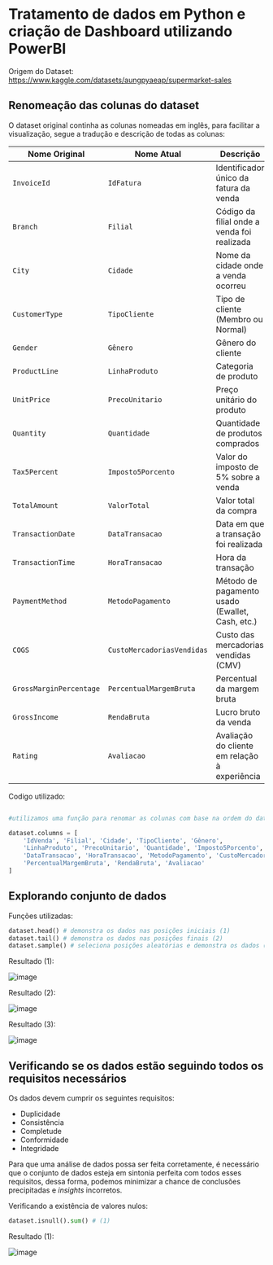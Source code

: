 # Tratamento de dados em Python e criação de Dashboard utilizando PowerBI

Origem do Dataset: https://www.kaggle.com/datasets/aungpyaeap/supermarket-sales

## Renomeação das colunas do dataset

O dataset original continha as colunas nomeadas em inglês, para facilitar a visualização, segue a tradução e descrição de todas as colunas:

| Nome Original             | Nome Atual                | Descrição                                       |
|---------------------------|---------------------------|-------------------------------------------------|
| `InvoiceId`               | `IdFatura`                | Identificador único da fatura da venda           |
| `Branch`                  | `Filial`                  | Código da filial onde a venda foi realizada      |
| `City`                    | `Cidade`                  | Nome da cidade onde a venda ocorreu             |
| `CustomerType`            | `TipoCliente`             | Tipo de cliente (Membro ou Normal)              |
| `Gender`                  | `Gênero`                  | Gênero do cliente                               |
| `ProductLine`             | `LinhaProduto`            | Categoria de produto                            |
| `UnitPrice`               | `PrecoUnitario`           | Preço unitário do produto                       |
| `Quantity`                | `Quantidade`              | Quantidade de produtos comprados                |
| `Tax5Percent`             | `Imposto5Porcento`        | Valor do imposto de 5% sobre a venda            |
| `TotalAmount`             | `ValorTotal`              | Valor total da compra                           |
| `TransactionDate`         | `DataTransacao`           | Data em que a transação foi realizada           |
| `TransactionTime`         | `HoraTransacao`           | Hora da transação                               |
| `PaymentMethod`           | `MetodoPagamento`         | Método de pagamento usado (Ewallet, Cash, etc.) |
| `COGS`                    | `CustoMercadoriasVendidas`| Custo das mercadorias vendidas (CMV)            |
| `GrossMarginPercentage`   | `PercentualMargemBruta`   | Percentual da margem bruta                      |
| `GrossIncome`             | `RendaBruta`              | Lucro bruto da venda                            |
| `Rating`                  | `Avaliacao`               | Avaliação do cliente em relação à experiência   |

Codigo utilizado:

```python

#utilizamos uma função para renomar as colunas com base na ordem do dataset original, portanto, a ordem não foi alterada

dataset.columns = [
    'IdVenda', 'Filial', 'Cidade', 'TipoCliente', 'Gênero',
    'LinhaProduto', 'PrecoUnitario', 'Quantidade', 'Imposto5Porcento', 'ValorTotal',
    'DataTransacao', 'HoraTransacao', 'MetodoPagamento', 'CustoMercadoriasVendidas',
    'PercentualMargemBruta', 'RendaBruta', 'Avaliacao'
]

```

## Explorando conjunto de dados

Funções utilizadas:

```python
dataset.head() # demonstra os dados nas posições iniciais (1)
dataset.tail() # demonstra os dados nas posições finais (2)
dataset.sample() # seleciona posições aleatórias e demonstra os dados (3)
```

Resultado (1):

![image](https://github.com/user-attachments/assets/ccac7ac1-6d1d-4182-bd26-0920b3a59672)

Resultado (2):

![image](https://github.com/user-attachments/assets/290fdb32-77a6-4ce1-bfa2-5679b6d42805)

Resultado (3):

![image](https://github.com/user-attachments/assets/cf672fd0-ee58-42c5-bfc4-2d4afcdbb1e4)

## Verificando se os dados estão seguindo todos os requisitos necessários

Os dados devem cumprir os seguintes requisitos:

- Duplicidade
- Consistência
- Completude
- Conformidade
- Integridade

Para que uma análise de dados possa ser feita corretamente, é necessário que o conjunto de dados esteja em sintonia perfeita com todos esses requisitos, dessa forma, podemos minimizar a chance de conclusões precipitadas e _insights_ incorretos. 

Verificando a existência de valores nulos:

```python
dataset.isnull().sum() # (1)
```

Resultado (1): 

![image](https://github.com/user-attachments/assets/c9f0a8f5-47fa-47e1-8160-4947573f5993)
